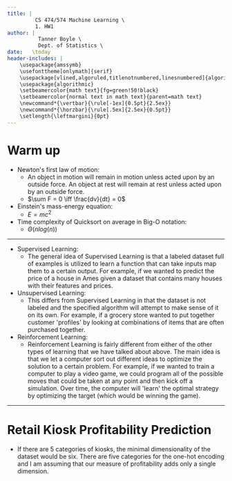```yaml
---
title: |
         CS 474/574 Machine Learning \
         1. HW1
author: |
          Tanner Boyle \
          Dept. of Statistics \
date:   \today
header-includes: |
    \usepackage{amssymb}
    \usefonttheme[onlymath]{serif}
    \usepackage[vlined,algoruled,titlenotnumbered,linesnumbered]{algorithm2e}
    \usepackage{algorithmic}
    \setbeamercolor{math text}{fg=green!50!black}
    \setbeamercolor{normal text in math text}{parent=math text}
    \newcommand*{\vertbar}{\rule[-1ex]{0.5pt}{2.5ex}}
    \newcommand*{\horzbar}{\rule[.5ex]{2.5ex}{0.5pt}}
    \setlength{\leftmargini}{0pt}
---
```


# Warm up

- Newton's first law of motion:
  - An object in motion will remain in motion unless acted upon by an outside force. An object at rest will remain at rest unless acted upon by an outside force.
  - $\sum F = 0 \iff \frac{dv}{dt} = 0$
- Einstein's mass-energy equation:
  - $E = mc^{2}$
- Time complexity of Quicksort on average in Big-O notation:
  - $\Theta(n log(n))$

---

- Supervised Learning:
  - The general idea of Supervised Learning is that a labeled dataset full of examples is utilized to learn a function that can take inputs map them to a certain output. For example, if we wanted to predict the price of a house in Ames given a dataset that contains many houses with their features and prices.
- Unsupervised Learning:
  - This differs from Supervised Learning in that the dataset is not labeled and the specified algorithm will attempt to make sense of it on its own. For example, if a grocery store wanted to put together customer 'profiles' by looking at combinations of items that are often purchased together.
- Reinforcement Learning:
  - Reinforcement Learning is fairly different from either of the other types of learning that we have talked about above. The main idea is that we let a computer sort out different ideas to optimize the solution to a certain problem. For example, if we wanted to train a computer to play a video game, we could program all of the possible moves that could be taken at any point and then kick off a simulation. Over time, the computer will 'learn' the optimal strategy by optimizing the target (which would be winning the game).

---

# Retail Kiosk Profitability Prediction

- If there are 5 categories of kiosks, the minimal dimensionality of the dataset would be six. There are five categories for the one-hot encoding and I am assuming that our measure of profitability adds only a single dimension.
